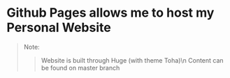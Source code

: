 # Github Pages allows me to host my Personal Website

> Note:
>> Website is built through Huge (with theme Toha)\n
>> Content can be found on master branch
